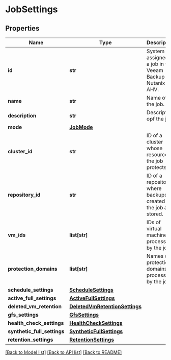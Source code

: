 # JobSettings

## Properties
Name | Type | Description | Notes
------------ | ------------- | ------------- | -------------
**id** | **str** | System ID assigned to a job in the Veeam Backup for Nutanix AHV. | [optional] 
**name** | **str** | Name of the job. | 
**description** | **str** | Description opf the job. | [optional] 
**mode** | [**JobMode**](JobMode.md) |  | 
**cluster_id** | **str** | ID of a cluster whose resources the job protects. | 
**repository_id** | **str** | ID of a repository where backups created by the job are stored. | [optional] 
**vm_ids** | **list[str]** | IDs of virtual machines processed by the job. | [optional] 
**protection_domains** | **list[str]** | Names of protection domains processed by the job. | [optional] 
**schedule_settings** | [**ScheduleSettings**](ScheduleSettings.md) |  | 
**active_full_settings** | [**ActiveFullSettings**](ActiveFullSettings.md) |  | [optional] 
**deleted_vm_retention** | [**DeletedVmRetentionSettings**](DeletedVmRetentionSettings.md) |  | [optional] 
**gfs_settings** | [**GfsSettings**](GfsSettings.md) |  | [optional] 
**health_check_settings** | [**HealthCheckSettings**](HealthCheckSettings.md) |  | [optional] 
**synthetic_full_settings** | [**SyntheticFullSettings**](SyntheticFullSettings.md) |  | [optional] 
**retention_settings** | [**RetentionSettings**](RetentionSettings.md) |  | 

[[Back to Model list]](../README.md#documentation-for-models) [[Back to API list]](../README.md#documentation-for-api-endpoints) [[Back to README]](../README.md)

